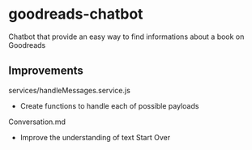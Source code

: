 # goodreads-chatbot

Chatbot that provide an easy way to find informations about a book on Goodreads

## Improvements

services/handleMessages.service.js

- Create functions to handle each of possible payloads

Conversation.md

- Improve the understanding of text Start Over
